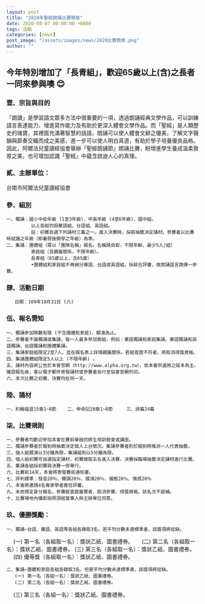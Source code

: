 ```yaml
---
layout: post
title: "2020年聖經朗誦比賽簡章"
date: 2020-08-07 00:00:00 +0800
tags: 活動
categories: [news]
post_image: "/assets/images/news/2020比賽簡章.png"
author: ""
---
```


## 今年特別增加了「長青組」，歡迎65歲以上(含)之長者一同來參與噢 😊


### 壹、宗旨與目的
「朗讀」是學習語文眾多方法中很重要的一項，透過朗誦經典文學作品，可以訓練語言表達能力、增進寫作能力及有助於更深入體會文學作品。而「聖經」是人類歷史的瑰寶，其裡面充滿著智慧的話語，朗誦可以使人體會文辭之優美，了解文字聲韻與節奏交織而成之美感，進一步可以使人明白真道，有助於學子培養優良品格。因此，阿爾法兒童讀經協會舉辦「聖經朗誦節」朗誦比賽，盼增進學生養成溫柔敦厚之美，也可增加認識「聖經」中蘊含啟迪人心的真理。

### 貳、主辦單位：
   台南市阿爾法兒童讀經協會

### 參、組別
    一、獨誦：國小中低年級 (1至3年級)、中高年級 (4至6年級)、國中組。
             以上各組均設華語組、台語組、英語組。
             註：初賽自選下列誦材三篇之一。進入決賽時，採取抽籤決定誦材。參賽者以比賽時就讀之年級（即暑假後開學之年級）為準。
    二、集誦：團體組（需以「團隊名稱」報名。名稱請自取，不限年齡，最少5人/組）
             家庭組（具親屬關係，不限年齡）。 
             長青組（65歲以上，含65歲）
             •團體組和家庭組不再細分華語、台語或英語組，採綜合評審，故朗誦語言請擇一參賽。

### 肆、活動日期
       日期：109年10月31日 (六)

### 伍、報名需知
    一、獨誦參加隊數有限 (不含團體和家庭)，額滿為止。
    二、參賽者不論獨誦或集誦，每一人最多參加兩組，例如：華語獨誦和家庭集誦、華語獨誦和英語獨誦、台語獨誦和團體集誦。 
    三、集誦家庭組限定2至7人，並在報名表上詳填親屬關係。若經查證不符者，將取消得獎資格。
    四、集誦團體組限定5人以上 (不限年齡) 。
    五、誦材內容將公告於本會官網（http://www.alpha.org.tw），依本會所選用之版本為主。確認報名後，會以電子郵件寄發誦材或參賽者自行至協會官網列印。
    六、本次比賽之初賽、決賽均在同一天。

### 陸、誦材
    一、約翰福音15章1~8節    二、申命記28章1~8節     三、詩篇24篇

### 柒、比賽規則
    一、參賽者均歡迎參加本會在賽前舉辦的師生培訓營會或講座。
    二、獨誦參賽者於報到時抽籤決定個人上台號次。集誦參賽者則於報到時推派一人代表抽籤。
    三、個人組展演以3分鐘為限，集誦組則以5分鐘為限。
    四、個人組初賽可自選指定誦材，初賽錄取五名進入決賽。決賽採臨場抽籤決定誦材進行比賽。
    五、集誦各組採初賽與決賽一併舉行。
    六、比賽前14天，本會將寄發賽前通知書。
    七、評判標準：發音20％、聲調20％、展演20％、儀態20％、情感20％
    八、本會將邀請4名專家學者擔任評審。
    九、未依規定身分報名、參賽經查證屬實者，取消參賽、得獎資格，該名次不遞補。
    十、比賽場地內攝影拍照須經當事人與主辦單位同意。

### 玖、優勝獎勵：
    一、獨誦~台語、華語、英語等各組各錄取3名，若平均分數未達標準者，該獎項將從缺。
　     (一) 第一名（各組取一名）：獎狀乙紙、圖書禮券。
    　 (二) 第二名（各組取一名）：獎狀乙紙、圖書禮券。
       (三) 第三名（各組取一名）：獎狀乙紙、圖書禮券。
    　 (四) 優等獎（各組取一名）：獎狀乙紙、圖書禮券。

    二、集誦~團體和家庭各組各錄取3名，但是平均分數未達標準者，該獎項將從缺。
       (一) 第一名（各組一名）：獎狀乙紙、圖書禮券。
       (二) 第二名（各組一名）：獎狀乙紙、圖書禮券。
　     (三) 第三名（各組一名）：獎狀乙紙、圖書禮券。
